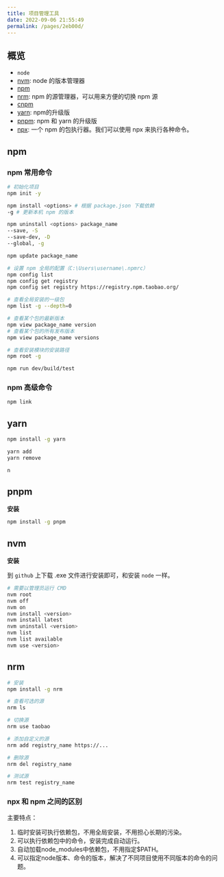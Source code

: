 ```yaml
---
title: 项目管理工具
date: 2022-09-06 21:55:49
permalink: /pages/2eb00d/
---
```



## 概览
- `node`
- [nvm](https://github.com/nvm-sh/nvm): node 的版本管理器
- [npm](https://docs.npmjs.com/cli/v8/commands/)
- [nrm](https://github.com/Pana/nrm): npm 的源管理器，可以用来方便的切换 npm 源
- [cnpm](https://github.com/cnpm/cnpm)
- [yarn](https://classic.yarnpkg.com/lang/en/): npm的升级版
- [pnpm](https://pnpm.io/): npm 和 yarn 的升级版
- [npx](): 一个 npm 的包执行器。我们可以使用 npx 来执行各种命令。


## npm
### npm 常用命令
```bash
# 初始化项目
npm init -y

npm install <options> # 根据 package.json 下载依赖
-g # 更新本机 npm 的版本

npm uninstall <options> package_name
--save, -S
--save-dev, -D
--global, -g

npm update package_name

# 设置 npm 全局的配置（C:\Users\username\.npmrc）
npm config list
npm config get registry
npm config set registry https://registry.npm.taobao.org/

# 查看全局安装的一级包
npm list -g --depth=0

# 查看某个包的最新版本
npm view package_name version
# 查看某个包的所有发布版本
npm view package_name versions

# 查看安装模块的安装路径
npm root -g

npm run dev/build/test
```


### npm 高级命令
```bash
npm link
```


## yarn
```bash
npm install -g yarn

yarn add
yarn remove

n

```


## pnpm
**安装**
```bash
npm install -g pnpm
```


## nvm
**安装**

到 `github` 上下载 .exe 文件进行安装即可，和安装 `node` 一样。

```bash
# 需要以管理员运行 CMD
nvm root
nvm off
nvm on
nvm install <version>
nvm install latest
nvm uninstall <version>
nvm list
nvm list available
nvm use <version>
```


## nrm
```bash
# 安装
npm install -g nrm

# 查看可选的源
nrm ls

# 切换源
nrm use taobao

# 添加自定义的源
nrm add registry_name https://...

# 删除源
nrm del registry_name

# 测试源
nrm test registry_name
```


### npx 和 npm 之间的区别
主要特点：
1.  临时安装可执行依赖包，不用全局安装，不用担心长期的污染。
2.  可以执行依赖包中的命令，安装完成自动运行。
3.  自动加载node_modules中依赖包，不用指定$PATH。
4.  可以指定node版本、命令的版本，解决了不同项目使用不同版本的命令的问题。

